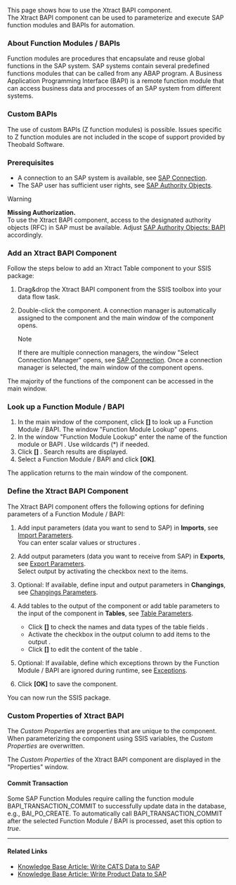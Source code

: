 This page shows how to use the Xtract BAPI component.\
The Xtract BAPI component can be used to parameterize and execute SAP function modules and BAPIs for automation.

### About Function Modules / BAPIs

Function modules are procedures that encapsulate and reuse global functions in the SAP system. SAP systems contain several predefined functions modules that can be called from any ABAP program. A Business Application Programming Interface (BAPI) is a remote function module that can access business data and processes of an SAP system from different systems.

### Custom BAPIs

The use of custom BAPIs (Z function modules) is possible. Issues specific to Z function modules are not included in the scope of support provided by Theobald Software.

### Prerequisites

- A connection to an SAP system is available, see [SAP Connection](../sap-connection/).
- The SAP user has sufficient user rights, see [SAP Authority Objects](../setup-in-sap/sap-authority-objects/#bapi).

Warning

**Missing Authorization.**\
To use the Xtract BAPI component, access to the designated authority objects (RFC) in SAP must be available. Adjust [SAP Authority Objects: BAPI](../setup-in-sap/sap-authority-objects/#bapi) accordingly.

### Add an Xtract BAPI Component

Follow the steps below to add an Xtract Table component to your SSIS package:

1. Drag&drop the Xtract BAPI component from the SSIS toolbox into your data flow task.

1. Double-click the component. A connection manager is automatically assigned to the component and the main window of the component opens.

   Note

   If there are multiple connection managers, the window "Select Connection Manager" opens, see [SAP Connection](../sap-connection/#assign-connection-managers-to-xtract-components). Once a connection manager is selected, the main window of the component opens.

The majority of the functions of the component can be accessed in the main window.

### Look up a Function Module / BAPI

1. In the main window of the component, click **[]** to look up a Function Module / BAPI. The window "Function Module Lookup" opens.
1. In the window "Function Module Lookup" enter the name of the function module or BAPI . Use wildcards (\*) if needed.
1. Click **[]** . Search results are displayed.
1. Select a Function Module / BAPI and click **[OK]**.

The application returns to the main window of the component.

### Define the Xtract BAPI Component

The Xtract BAPI component offers the following options for defining parameters of a Function Module / BAPI:

1. Add input parameters (data you want to send to SAP) in **Imports**, see [Import Parameters](input-and-output/#import-parameters).\
   You can enter scalar values or structures .

1. Add output parameters (data you want to receive from SAP) in **Exports**, see [Export Parameters](input-and-output/#export-parameters).\
   Select output by activating the checkbox next to the items.

1. Optional: If available, define input and output parameters in **Changings**, see [Changings Parameters](input-and-output/#changing-parameters).

1. Add tables to the output of the component or add table parameters to the input of the component in **Tables**, see [Table Parameters](input-and-output/#table-parameters).

   - Click **[]** to check the names and data types of the table fields .
   - Activate the checkbox in the output column to add items to the output .
   - Click **[]** to edit the content of the table .

1. Optional: If available, define which exceptions thrown by the Function Module / BAPI are ignored during runtime, see [Exceptions](input-and-output/#exceptions).

1. Click **[OK]** to save the component.

You can now run the SSIS package.

### Custom Properties of Xtract BAPI

The *Custom Properties* are properties that are unique to the component. When parameterizing the component using SSIS variables, the *Custom Properties* are overwritten.

The *Custom Properties* of the Xtract BAPI component are displayed in the "Properties" window.

#### Commit Transaction

Some SAP Function Modules require calling the function module BAPI_TRANSACTION_COMMIT to successfully update data in the database, e.g., BAI_PO_CREATE. To automatically call BAPI_TRANSACTION_COMMIT after the selected Function Module / BAPI is processed, aset this option to *true*.

______________________________________________________________________

#### Related Links

- [Knowledge Base Article: Write CATS Data to SAP](../../knowledge-base/write-cats-data-to-sap/)
- [Knowledge Base Article: Write Product Data to SAP](../../knowledge-base/write-product-data-to-sap/)
